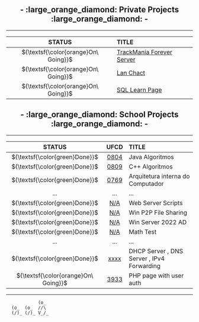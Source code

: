 <h2 align="center">- :large_orange_diamond: Private Projects :large_orange_diamond: -</h2>

- - -

<div align="center">

  STATUS | TITLE
  :---: | :---
  ${\textsf{\color{orange}On\ Going}}$ | [TrackMania Forever Server](https://github.com/andre-c01/)
  ${\textsf{\color{orange}On\ Going}}$ | [Lan Chact](https://github.com/andre-c01/)
  ${\textsf{\color{orange}On\ Going}}$ | [SQL Learn Page](https://github.com/andre-c01/)
</div>

<h2 align="center">- :large_orange_diamond: School Projects :large_orange_diamond: -</h2>

- - -

<div align="center">

  STATUS | UFCD | TITLE
  :---: | :---: | :---
  ${\textsf{\color{green}Done}}$ | [0804](https://github.com/andre-c01/0804) | Java Algoritmos
  ${\textsf{\color{green}Done}}$ | [0809](https://github.com/andre-c01/cpp) | C++ Algoritmos
  ${\textsf{\color{green}Done}}$ | [0769](https://github.com/andre-c01/0769) | Arquitetura interna do Computador
  ... | ... | ...
  ${\textsf{\color{green}Done}}$ | [N/A](https://github.com/andre-c01/server_scripts) | Web Server Scripts
  ${\textsf{\color{green}Done}}$ | [N/A](https://github.com/andre-c01/Win_P2P) | Win P2P File Sharing
  ${\textsf{\color{green}Done}}$ | [N/A](https://github.com/andre-c01/WinServerAD_2022) | Win Server 2022 AD
  ${\textsf{\color{green}Done}}$ | [N/A](https://github.com/andre-c01/math_test) | Math Test
  ... | ... | ...
  ${\textsf{\color{green}Done}}$ | [xxxx](https://github.com/andre-c01/dhcp_dns) | DHCP Server , DNS Server , IPv4 Forwarding
  ${\textsf{\color{orange}On\ Going}}$ | [3933](https://github.com/andre-c01/3933) | PHP page with user auth
</div>

- - -

```
            (o_
  (o_  (o_  //\
  (/)_ (/)_ V_/_ 
``` 


<!--
**andre-c01/andre-c01** is a ✨ _special_ ✨ repository because its `README.md` (this file) appears on your GitHub profile.

Here are some ideas to get you started:

- 🔭 I’m currently working on ...
- 🌱 I’m currently learning ...
- 👯 I’m looking to collaborate on ...
- 🤔 I’m looking for help with ...
- 💬 Ask me about ...
- 📫 How to reach me: ...
- 😄 Pronouns: ...
- ⚡ Fun fact: ...
-->
